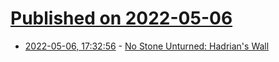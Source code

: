 # [Published on 2022-05-06](index.md)

* [2022-05-06, 17:32:56](https://news.ycombinator.com/item?id=31287776) - [No Stone Unturned: Hadrian's Wall](https://www.berfrois.com/2022/04/no-stone-unturned-by-farah-abdessamad/)
